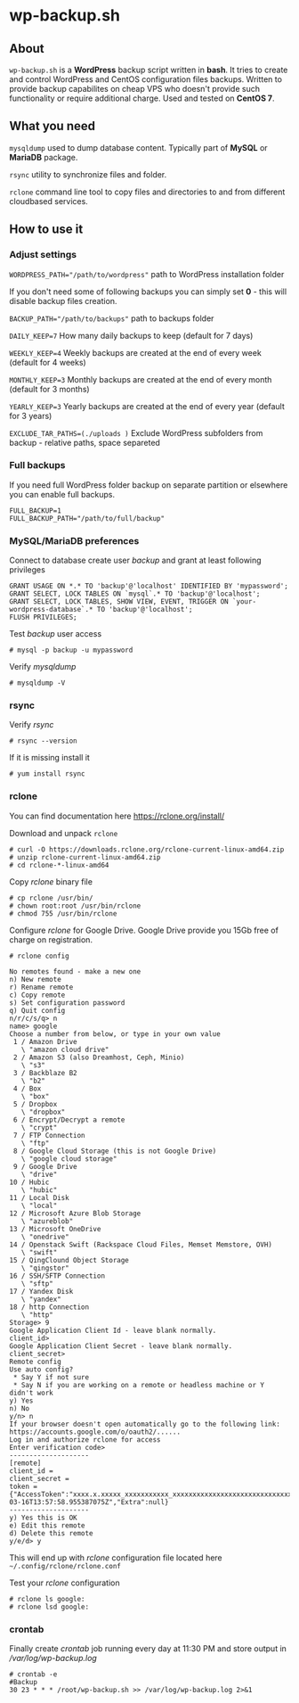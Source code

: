 # wp-backup.sh

## About
```wp-backup.sh``` is a **WordPress** backup script written in **bash**. It tries to create and control WordPress and CentOS configuration files backups. Written to provide backup capabilites on cheap VPS who doesn't provide such functionality or require additional charge. Used and tested on **CentOS 7**.

## What you need
```mysqldump``` used to dump database content. Typically part of **MySQL** or **MariaDB** package.

```rsync``` utility to synchronize files and folder.

```rclone``` command line tool to copy files and directories to and from different cloudbased services.

## How to use it

### Adjust settings
```WORDPRESS_PATH="/path/to/wordpress"``` path to WordPress installation folder

If you don't need some of following backups you can simply set **0** - this will disable backup files creation.

```BACKUP_PATH="/path/to/backups"``` path to backups folder

```DAILY_KEEP=7``` How many daily backups to keep (default for 7 days)

```WEEKLY_KEEP=4``` Weekly backups are created at the end of every week (default for 4 weeks)

```MONTHLY_KEEP=3``` Monthly backups are created at the end of every month (default for 3 months)

```YEARLY_KEEP=3``` Yearly backups are created at the end of every year (default for 3 years)

```EXCLUDE_TAR_PATHS=(./uploads )``` Exclude WordPress subfolders from backup - relative paths, space separeted

### Full backups
If you need full WordPress folder backup on separate partition or elsewhere you can enable full backups.
```
FULL_BACKUP=1
FULL_BACKUP_PATH="/path/to/full/backup"
```

### MySQL/MariaDB preferences
Connect to database create user *backup* and grant at least following privileges
```
GRANT USAGE ON *.* TO 'backup'@'localhost' IDENTIFIED BY 'mypassword';
GRANT SELECT, LOCK TABLES ON `mysql`.* TO 'backup'@'localhost';
GRANT SELECT, LOCK TABLES, SHOW VIEW, EVENT, TRIGGER ON `your-wordpress-database`.* TO 'backup'@'localhost';
FLUSH PRIVILEGES;
```
Test *backup* user access

```# mysql -p backup -u mypassword```

Verify *mysqldump*

```# mysqldump -V```

### rsync
Verify *rsync*

```# rsync --version ```

If it is missing install it

```# yum install rsync```

### rclone
You can find documentation here https://rclone.org/install/

Download and unpack ```rclone```
```
# curl -O https://downloads.rclone.org/rclone-current-linux-amd64.zip
# unzip rclone-current-linux-amd64.zip
# cd rclone-*-linux-amd64
```

Copy *rclone* binary file
```
# cp rclone /usr/bin/
# chown root:root /usr/bin/rclone
# chmod 755 /usr/bin/rclone
```

Configure *rclone* for Google Drive. Google Drive provide you 15Gb free of charge on registration.
```
# rclone config

No remotes found - make a new one
n) New remote
r) Rename remote
c) Copy remote
s) Set configuration password
q) Quit config
n/r/c/s/q> n
name> google
Choose a number from below, or type in your own value
 1 / Amazon Drive
   \ "amazon cloud drive"
 2 / Amazon S3 (also Dreamhost, Ceph, Minio)
   \ "s3"
 3 / Backblaze B2
   \ "b2"
 4 / Box
   \ "box"
 5 / Dropbox
   \ "dropbox"
 6 / Encrypt/Decrypt a remote
   \ "crypt"
 7 / FTP Connection
   \ "ftp"
 8 / Google Cloud Storage (this is not Google Drive)
   \ "google cloud storage"
 9 / Google Drive
   \ "drive"
10 / Hubic
   \ "hubic"
11 / Local Disk
   \ "local"
12 / Microsoft Azure Blob Storage
   \ "azureblob"
13 / Microsoft OneDrive
   \ "onedrive"
14 / Openstack Swift (Rackspace Cloud Files, Memset Memstore, OVH)
   \ "swift"
15 / QingClound Object Storage
   \ "qingstor"
16 / SSH/SFTP Connection
   \ "sftp"
17 / Yandex Disk
   \ "yandex"
18 / http Connection
   \ "http"
Storage> 9
Google Application Client Id - leave blank normally.
client_id>
Google Application Client Secret - leave blank normally.
client_secret>
Remote config
Use auto config?
 * Say Y if not sure
 * Say N if you are working on a remote or headless machine or Y didn't work
y) Yes
n) No
y/n> n
If your browser doesn't open automatically go to the following link: https://accounts.google.com/o/oauth2/......
Log in and authorize rclone for access
Enter verification code>
--------------------
[remote]
client_id =
client_secret =
token = {"AccessToken":"xxxx.x.xxxxx_xxxxxxxxxxx_xxxxxxxxxxxxxxxxxxxxxxxxxxxxxxxxxxxxxxxxxxxxx","RefreshToken":"1/xxxxxxxxxxxxxxxx_xxxxxxxxxxxxxxxxxxxxxxxxxx","Expiry":"2014-03-16T13:57:58.955387075Z","Extra":null}
--------------------
y) Yes this is OK
e) Edit this remote
d) Delete this remote
y/e/d> y
```

This will end up with *rclone* configuration file located here ```~/.config/rclone/rclone.conf```

Test your *rclone* configuration
```
# rclone ls google:
# rclone lsd google:
```

### crontab
Finally create *crontab* job running every day at 11:30 PM and store output in */var/log/wp-backup.log* 

```
# crontab -e
#Backup
30 23 * * * /root/wp-backup.sh >> /var/log/wp-backup.log 2>&1
```

